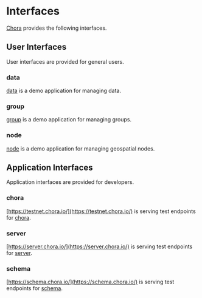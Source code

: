 # Interfaces

[Chora](https://chora.io/) provides the following interfaces.

## User Interfaces

User interfaces are provided for general users.

### data

[data](https://chora.io/data) is a demo application for managing data.

### group

[group](https://chora.io/group) is a demo application for managing groups.

### node

[node](https://chora.io/node) is a demo application for managing geospatial nodes.

## Application Interfaces

Application interfaces are provided for developers.

### chora

[https://testnet.chora.io/](https://testnet.chora.io/) is serving test endpoints for [chora](https://github.com/choraio/chora).

### server

[https://server.chora.io/](https://server.chora.io/) is serving test endpoints for [server](https://github.com/choraio/server).

### schema

[https://schema.chora.io/](https://schema.chora.io/) is serving test endpoints for [schema](https://github.com/choraio/schema).
